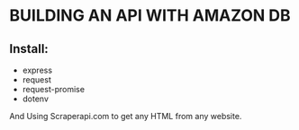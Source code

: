 # BUILDING AN API WITH AMAZON DB 

## Install: 

* express 
* request 
* request-promise 
* dotenv 

And Using Scraperapi.com to get any HTML from any website. 
